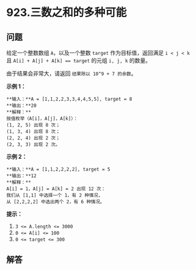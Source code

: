 # 923.三数之和的多种可能

## 问题

给定一个整数数组 `A`，以及一个整数 `target` 作为目标值，返回满足 `i < j < k` 且 `A[i] + A[j] + A[k] == target` 的元组 `i, j, k` 的数量。

由于结果会非常大，请返回 `结果除以 10^9 + 7 的余数`。

**示例 1：**

```
**输入：**A = [1,1,2,2,3,3,4,4,5,5], target = 8
**输出：**20
**解释：**
按值枚举（A[i]，A[j]，A[k]）：
(1, 2, 5) 出现 8 次；
(1, 3, 4) 出现 8 次；
(2, 2, 4) 出现 2 次；
(2, 3, 3) 出现 2 次。

```

**示例 2：**

```
**输入：**A = [1,1,2,2,2,2], target = 5
**输出：**12
**解释：**
A[i] = 1，A[j] = A[k] = 2 出现 12 次：
我们从 [1,1] 中选择一个 1，有 2 种情况，
从 [2,2,2,2] 中选出两个 2，有 6 种情况。

```

**提示：**

1. `3 <= A.length <= 3000`
2. `0 <= A[i] <= 100`
3. `0 <= target <= 300`



## 解答


